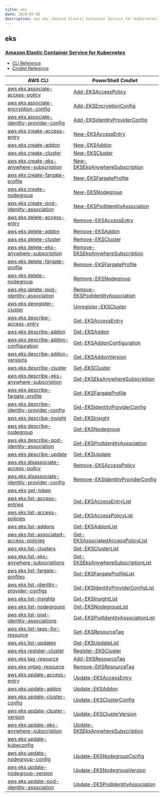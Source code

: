 ```yaml
---
title: eks
date: 2024-05-30
description: aws eks (Amazon Elastic Container Service for Kubernetes) command/cmdlet list.
---
```


## eks

### [Amazon Elastic Container Service for Kubernetes](https://aws.amazon.com/eks/)

* [CLI Reference](https://awscli.amazonaws.com/v2/documentation/api/latest/reference/eks/index.html)
* [Cmdlet Reference](https://docs.aws.amazon.com/powershell/latest/reference/items/Amazon_Elastic_Container_Service_for_Kubernetes_cmdlets.html)

|AWS CLI|PowerShell Cmdlet|
|----|----|
|[aws eks associate-access-policy](https://awscli.amazonaws.com/v2/documentation/api/latest/reference/eks/associate-access-policy.html)|[Add-EKSAccessPolicy](https://docs.aws.amazon.com/powershell/latest/reference/items/Add-EKSAccessPolicy.html)|
|[aws eks associate-encryption-config](https://awscli.amazonaws.com/v2/documentation/api/latest/reference/eks/associate-encryption-config.html)|[Add-EKSEncryptionConfig](https://docs.aws.amazon.com/powershell/latest/reference/items/Add-EKSEncryptionConfig.html)|
|[aws eks associate-identity-provider-config](https://awscli.amazonaws.com/v2/documentation/api/latest/reference/eks/associate-identity-provider-config.html)|[Add-EKSIdentityProviderConfig](https://docs.aws.amazon.com/powershell/latest/reference/items/Add-EKSIdentityProviderConfig.html)|
|[aws eks create-access-entry](https://awscli.amazonaws.com/v2/documentation/api/latest/reference/eks/create-access-entry.html)|[New-EKSAccessEntry](https://docs.aws.amazon.com/powershell/latest/reference/items/New-EKSAccessEntry.html)|
|[aws eks create-addon](https://awscli.amazonaws.com/v2/documentation/api/latest/reference/eks/create-addon.html)|[New-EKSAddon](https://docs.aws.amazon.com/powershell/latest/reference/items/New-EKSAddon.html)|
|[aws eks create-cluster](https://awscli.amazonaws.com/v2/documentation/api/latest/reference/eks/create-cluster.html)|[New-EKSCluster](https://docs.aws.amazon.com/powershell/latest/reference/items/New-EKSCluster.html)|
|[aws eks create-eks-anywhere-subscription](https://awscli.amazonaws.com/v2/documentation/api/latest/reference/eks/create-eks-anywhere-subscription.html)|[New-EKSEksAnywhereSubscription](https://docs.aws.amazon.com/powershell/latest/reference/items/New-EKSEksAnywhereSubscription.html)|
|[aws eks create-fargate-profile](https://awscli.amazonaws.com/v2/documentation/api/latest/reference/eks/create-fargate-profile.html)|[New-EKSFargateProfile](https://docs.aws.amazon.com/powershell/latest/reference/items/New-EKSFargateProfile.html)|
|[aws eks create-nodegroup](https://awscli.amazonaws.com/v2/documentation/api/latest/reference/eks/create-nodegroup.html)|[New-EKSNodegroup](https://docs.aws.amazon.com/powershell/latest/reference/items/New-EKSNodegroup.html)|
|[aws eks create-pod-identity-association](https://awscli.amazonaws.com/v2/documentation/api/latest/reference/eks/create-pod-identity-association.html)|[New-EKSPodIdentityAssociation](https://docs.aws.amazon.com/powershell/latest/reference/items/New-EKSPodIdentityAssociation.html)|
|[aws eks delete-access-entry](https://awscli.amazonaws.com/v2/documentation/api/latest/reference/eks/delete-access-entry.html)|[Remove-EKSAccessEntry](https://docs.aws.amazon.com/powershell/latest/reference/items/Remove-EKSAccessEntry.html)|
|[aws eks delete-addon](https://awscli.amazonaws.com/v2/documentation/api/latest/reference/eks/delete-addon.html)|[Remove-EKSAddon](https://docs.aws.amazon.com/powershell/latest/reference/items/Remove-EKSAddon.html)|
|[aws eks delete-cluster](https://awscli.amazonaws.com/v2/documentation/api/latest/reference/eks/delete-cluster.html)|[Remove-EKSCluster](https://docs.aws.amazon.com/powershell/latest/reference/items/Remove-EKSCluster.html)|
|[aws eks delete-eks-anywhere-subscription](https://awscli.amazonaws.com/v2/documentation/api/latest/reference/eks/delete-eks-anywhere-subscription.html)|[Remove-EKSEksAnywhereSubscription](https://docs.aws.amazon.com/powershell/latest/reference/items/Remove-EKSEksAnywhereSubscription.html)|
|[aws eks delete-fargate-profile](https://awscli.amazonaws.com/v2/documentation/api/latest/reference/eks/delete-fargate-profile.html)|[Remove-EKSFargateProfile](https://docs.aws.amazon.com/powershell/latest/reference/items/Remove-EKSFargateProfile.html)|
|[aws eks delete-nodegroup](https://awscli.amazonaws.com/v2/documentation/api/latest/reference/eks/delete-nodegroup.html)|[Remove-EKSNodegroup](https://docs.aws.amazon.com/powershell/latest/reference/items/Remove-EKSNodegroup.html)|
|[aws eks delete-pod-identity-association](https://awscli.amazonaws.com/v2/documentation/api/latest/reference/eks/delete-pod-identity-association.html)|[Remove-EKSPodIdentityAssociation](https://docs.aws.amazon.com/powershell/latest/reference/items/Remove-EKSPodIdentityAssociation.html)|
|[aws eks deregister-cluster](https://awscli.amazonaws.com/v2/documentation/api/latest/reference/eks/deregister-cluster.html)|[Unregister-EKSCluster](https://docs.aws.amazon.com/powershell/latest/reference/items/Unregister-EKSCluster.html)|
|[aws eks describe-access-entry](https://awscli.amazonaws.com/v2/documentation/api/latest/reference/eks/describe-access-entry.html)|[Get-EKSAccessEntry](https://docs.aws.amazon.com/powershell/latest/reference/items/Get-EKSAccessEntry.html)|
|[aws eks describe-addon](https://awscli.amazonaws.com/v2/documentation/api/latest/reference/eks/describe-addon.html)|[Get-EKSAddon](https://docs.aws.amazon.com/powershell/latest/reference/items/Get-EKSAddon.html)|
|[aws eks describe-addon-configuration](https://awscli.amazonaws.com/v2/documentation/api/latest/reference/eks/describe-addon-configuration.html)|[Get-EKSAddonConfiguration](https://docs.aws.amazon.com/powershell/latest/reference/items/Get-EKSAddonConfiguration.html)|
|[aws eks describe-addon-versions](https://awscli.amazonaws.com/v2/documentation/api/latest/reference/eks/describe-addon-versions.html)|[Get-EKSAddonVersion](https://docs.aws.amazon.com/powershell/latest/reference/items/Get-EKSAddonVersion.html)|
|[aws eks describe-cluster](https://awscli.amazonaws.com/v2/documentation/api/latest/reference/eks/describe-cluster.html)|[Get-EKSCluster](https://docs.aws.amazon.com/powershell/latest/reference/items/Get-EKSCluster.html)|
|[aws eks describe-eks-anywhere-subscription](https://awscli.amazonaws.com/v2/documentation/api/latest/reference/eks/describe-eks-anywhere-subscription.html)|[Get-EKSEksAnywhereSubscription](https://docs.aws.amazon.com/powershell/latest/reference/items/Get-EKSEksAnywhereSubscription.html)|
|[aws eks describe-fargate-profile](https://awscli.amazonaws.com/v2/documentation/api/latest/reference/eks/describe-fargate-profile.html)|[Get-EKSFargateProfile](https://docs.aws.amazon.com/powershell/latest/reference/items/Get-EKSFargateProfile.html)|
|[aws eks describe-identity-provider-config](https://awscli.amazonaws.com/v2/documentation/api/latest/reference/eks/describe-identity-provider-config.html)|[Get-EKSIdentityProviderConfig](https://docs.aws.amazon.com/powershell/latest/reference/items/Get-EKSIdentityProviderConfig.html)|
|[aws eks describe-insight](https://awscli.amazonaws.com/v2/documentation/api/latest/reference/eks/describe-insight.html)|[Get-EKSInsight](https://docs.aws.amazon.com/powershell/latest/reference/items/Get-EKSInsight.html)|
|[aws eks describe-nodegroup](https://awscli.amazonaws.com/v2/documentation/api/latest/reference/eks/describe-nodegroup.html)|[Get-EKSNodegroup](https://docs.aws.amazon.com/powershell/latest/reference/items/Get-EKSNodegroup.html)|
|[aws eks describe-pod-identity-association](https://awscli.amazonaws.com/v2/documentation/api/latest/reference/eks/describe-pod-identity-association.html)|[Get-EKSPodIdentityAssociation](https://docs.aws.amazon.com/powershell/latest/reference/items/Get-EKSPodIdentityAssociation.html)|
|[aws eks describe-update](https://awscli.amazonaws.com/v2/documentation/api/latest/reference/eks/describe-update.html)|[Get-EKSUpdate](https://docs.aws.amazon.com/powershell/latest/reference/items/Get-EKSUpdate.html)|
|[aws eks disassociate-access-policy](https://awscli.amazonaws.com/v2/documentation/api/latest/reference/eks/disassociate-access-policy.html)|[Remove-EKSAccessPolicy](https://docs.aws.amazon.com/powershell/latest/reference/items/Remove-EKSAccessPolicy.html)|
|[aws eks disassociate-identity-provider-config](https://awscli.amazonaws.com/v2/documentation/api/latest/reference/eks/disassociate-identity-provider-config.html)|[Remove-EKSIdentityProviderConfig](https://docs.aws.amazon.com/powershell/latest/reference/items/Remove-EKSIdentityProviderConfig.html)|
|[aws eks get-token](https://awscli.amazonaws.com/v2/documentation/api/latest/reference/eks/get-token.html)||
|[aws eks list-access-entries](https://awscli.amazonaws.com/v2/documentation/api/latest/reference/eks/list-access-entries.html)|[Get-EKSAccessEntryList](https://docs.aws.amazon.com/powershell/latest/reference/items/Get-EKSAccessEntryList.html)|
|[aws eks list-access-policies](https://awscli.amazonaws.com/v2/documentation/api/latest/reference/eks/list-access-policies.html)|[Get-EKSAccessPolicyList](https://docs.aws.amazon.com/powershell/latest/reference/items/Get-EKSAccessPolicyList.html)|
|[aws eks list-addons](https://awscli.amazonaws.com/v2/documentation/api/latest/reference/eks/list-addons.html)|[Get-EKSAddonList](https://docs.aws.amazon.com/powershell/latest/reference/items/Get-EKSAddonList.html)|
|[aws eks list-associated-access-policies](https://awscli.amazonaws.com/v2/documentation/api/latest/reference/eks/list-associated-access-policies.html)|[Get-EKSAssociatedAccessPolicyList](https://docs.aws.amazon.com/powershell/latest/reference/items/Get-EKSAssociatedAccessPolicyList.html)|
|[aws eks list-clusters](https://awscli.amazonaws.com/v2/documentation/api/latest/reference/eks/list-clusters.html)|[Get-EKSClusterList](https://docs.aws.amazon.com/powershell/latest/reference/items/Get-EKSClusterList.html)|
|[aws eks list-eks-anywhere-subscriptions](https://awscli.amazonaws.com/v2/documentation/api/latest/reference/eks/list-eks-anywhere-subscriptions.html)|[Get-EKSEksAnywhereSubscriptionList](https://docs.aws.amazon.com/powershell/latest/reference/items/Get-EKSEksAnywhereSubscriptionList.html)|
|[aws eks list-fargate-profiles](https://awscli.amazonaws.com/v2/documentation/api/latest/reference/eks/list-fargate-profiles.html)|[Get-EKSFargateProfileList](https://docs.aws.amazon.com/powershell/latest/reference/items/Get-EKSFargateProfileList.html)|
|[aws eks list-identity-provider-configs](https://awscli.amazonaws.com/v2/documentation/api/latest/reference/eks/list-identity-provider-configs.html)|[Get-EKSIdentityProviderConfigList](https://docs.aws.amazon.com/powershell/latest/reference/items/Get-EKSIdentityProviderConfigList.html)|
|[aws eks list-insights](https://awscli.amazonaws.com/v2/documentation/api/latest/reference/eks/list-insights.html)|[Get-EKSInsightList](https://docs.aws.amazon.com/powershell/latest/reference/items/Get-EKSInsightList.html)|
|[aws eks list-nodegroups](https://awscli.amazonaws.com/v2/documentation/api/latest/reference/eks/list-nodegroups.html)|[Get-EKSNodegroupList](https://docs.aws.amazon.com/powershell/latest/reference/items/Get-EKSNodegroupList.html)|
|[aws eks list-pod-identity-associations](https://awscli.amazonaws.com/v2/documentation/api/latest/reference/eks/list-pod-identity-associations.html)|[Get-EKSPodIdentityAssociationList](https://docs.aws.amazon.com/powershell/latest/reference/items/Get-EKSPodIdentityAssociationList.html)|
|[aws eks list-tags-for-resource](https://awscli.amazonaws.com/v2/documentation/api/latest/reference/eks/list-tags-for-resource.html)|[Get-EKSResourceTag](https://docs.aws.amazon.com/powershell/latest/reference/items/Get-EKSResourceTag.html)|
|[aws eks list-updates](https://awscli.amazonaws.com/v2/documentation/api/latest/reference/eks/list-updates.html)|[Get-EKSUpdateList](https://docs.aws.amazon.com/powershell/latest/reference/items/Get-EKSUpdateList.html)|
|[aws eks register-cluster](https://awscli.amazonaws.com/v2/documentation/api/latest/reference/eks/register-cluster.html)|[Register-EKSCluster](https://docs.aws.amazon.com/powershell/latest/reference/items/Register-EKSCluster.html)|
|[aws eks tag-resource](https://awscli.amazonaws.com/v2/documentation/api/latest/reference/eks/tag-resource.html)|[Add-EKSResourceTag](https://docs.aws.amazon.com/powershell/latest/reference/items/Add-EKSResourceTag.html)|
|[aws eks untag-resource](https://awscli.amazonaws.com/v2/documentation/api/latest/reference/eks/untag-resource.html)|[Remove-EKSResourceTag](https://docs.aws.amazon.com/powershell/latest/reference/items/Remove-EKSResourceTag.html)|
|[aws eks update-access-entry](https://awscli.amazonaws.com/v2/documentation/api/latest/reference/eks/update-access-entry.html)|[Update-EKSAccessEntry](https://docs.aws.amazon.com/powershell/latest/reference/items/Update-EKSAccessEntry.html)|
|[aws eks update-addon](https://awscli.amazonaws.com/v2/documentation/api/latest/reference/eks/update-addon.html)|[Update-EKSAddon](https://docs.aws.amazon.com/powershell/latest/reference/items/Update-EKSAddon.html)|
|[aws eks update-cluster-config](https://awscli.amazonaws.com/v2/documentation/api/latest/reference/eks/update-cluster-config.html)|[Update-EKSClusterConfig](https://docs.aws.amazon.com/powershell/latest/reference/items/Update-EKSClusterConfig.html)|
|[aws eks update-cluster-version](https://awscli.amazonaws.com/v2/documentation/api/latest/reference/eks/update-cluster-version.html)|[Update-EKSClusterVersion](https://docs.aws.amazon.com/powershell/latest/reference/items/Update-EKSClusterVersion.html)|
|[aws eks update-eks-anywhere-subscription](https://awscli.amazonaws.com/v2/documentation/api/latest/reference/eks/update-eks-anywhere-subscription.html)|[Update-EKSEksAnywhereSubscription](https://docs.aws.amazon.com/powershell/latest/reference/items/Update-EKSEksAnywhereSubscription.html)|
|[aws eks update-kubeconfig](https://awscli.amazonaws.com/v2/documentation/api/latest/reference/eks/update-kubeconfig.html)||
|[aws eks update-nodegroup-config](https://awscli.amazonaws.com/v2/documentation/api/latest/reference/eks/update-nodegroup-config.html)|[Update-EKSNodegroupConfig](https://docs.aws.amazon.com/powershell/latest/reference/items/Update-EKSNodegroupConfig.html)|
|[aws eks update-nodegroup-version](https://awscli.amazonaws.com/v2/documentation/api/latest/reference/eks/update-nodegroup-version.html)|[Update-EKSNodegroupVersion](https://docs.aws.amazon.com/powershell/latest/reference/items/Update-EKSNodegroupVersion.html)|
|[aws eks update-pod-identity-association](https://awscli.amazonaws.com/v2/documentation/api/latest/reference/eks/update-pod-identity-association.html)|[Update-EKSPodIdentityAssociation](https://docs.aws.amazon.com/powershell/latest/reference/items/Update-EKSPodIdentityAssociation.html)|

